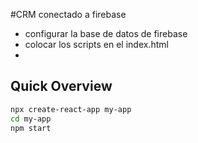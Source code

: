 #CRM conectado a firebase

- configurar la base de datos de firebase
- colocar los scripts en el index.html
-

## Quick Overview

```sh
npx create-react-app my-app
cd my-app
npm start
```
